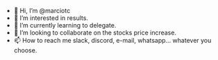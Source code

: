 - 👋 Hi, I’m @marciotc
- 👀 I’m interested in results.
- 🌱 I’m currently learning to delegate.
- 💞️ I’m looking to collaborate on the stocks price increase.
- 📫 How to reach me slack, discord, e-mail, whatsapp... whatever you choose.

<!---
marciotc/marciotc is a ✨ special ✨ repository because its `README.md` (this file) appears on your GitHub profile.
You can click the Preview link to take a look at your changes.
--->
